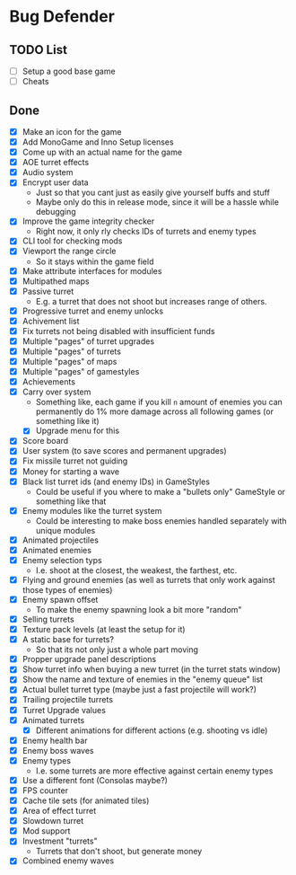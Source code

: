 # Bug Defender

## TODO List
- [ ] Setup a good base game
- [ ] Cheats

## Done
- [X] Make an icon for the game
- [X] Add MonoGame and Inno Setup licenses
- [X] Come up with an actual name for the game
- [X] AOE turret effects
- [X] Audio system 
- [X] Encrypt user data
    - Just so that you cant just as easily give yourself buffs and stuff
    - Maybe only do this in release mode, since it will be a hassle while debugging
- [X] Improve the game integrity checker
    - Right now, it only rly checks IDs of turrets and enemy types
- [X] CLI tool for checking mods
- [X] Viewport the range circle
    - So it stays within the game field
- [X] Make attribute interfaces for modules
- [X] Multipathed maps
- [X] Passive turret
    - E.g. a turret that does not shoot but increases range of others. 
- [X] Progressive turret and enemy unlocks
- [X] Achivement list
- [X] Fix turrets not being disabled with insufficient funds
- [X] Multiple "pages" of turret upgrades
- [X] Multiple "pages" of turrets
- [X] Multiple "pages" of maps
- [X] Multiple "pages" of gamestyles
- [X] Achievements 
- [X] Carry over system
    - Something like, each game if you kill `n` amount of enemies you can permanently do 1% more damage across all following games (or something like it)
    - [X] Upgrade menu for this
- [X] Score board
- [X] User system (to save scores and permanent upgrades) 
- [X] Fix missile turret not guiding
- [X] Money for starting a wave
- [X] Black list turret ids (and enemy IDs) in GameStyles 
    - Could be useful if you where to make a "bullets only" GameStyle or something like that 
- [X] Enemy modules like the turret system
    - Could be interesting to make boss enemies handled separately with unique modules
- [X] Animated projectiles
- [X] Animated enemies
- [X] Enemy selection typs
    - I.e. shoot at the closest, the weakest, the farthest, etc. 
- [X] Flying and ground enemies (as well as turrets that only work against those types of enemies)
- [X] Enemy spawn offset
    - To make the enemy spawning look a bit more "random"
- [X] Selling turrets
- [X] Texture pack levels (at least the setup for it)
- [x] A static base for turrets?
    - So that its not only just a whole part moving
- [X] Propper upgrade panel descriptions
- [X] Show turret info when buying a new turret (in the turret stats window)
- [X] Show the name and texture of enemies in the "enemy queue" list
- [X] Actual bullet turret type (maybe just a fast projectile will work?)
- [X] Trailing projectile turrets
- [X] Turret Upgrade values
- [X] Animated turrets
    - [X] Different animations for different actions (e.g. shooting vs idle)
- [X] Enemy health bar
- [X] Enemy boss waves
- [X] Enemy types
    - I.e. some turrets are more effective against certain enemy types
- [X] Use a different font (Consolas maybe?)
- [X] FPS counter
- [X] Cache tile sets (for animated tiles)
- [X] Area of effect turret
- [X] Slowdown turret
- [X] Mod support
- [X] Investment "turrets" 
    - Turrets that don't shoot, but generate money 
- [X] Combined enemy waves
